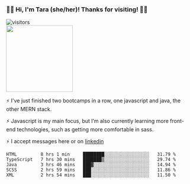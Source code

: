 ### 👋🏾 Hi, I'm Tara (she/her)! Thanks for visiting! 👋🏾
![visitors](https://visitor-badge.glitch.me/badge?page_id=qualmless)
<BR>
<img height="180em" src="https://github-readme-stats.vercel.app/api?username=qualmless&show_icons=true&hide_border=true&&count_private=true&include_all_commits=true" />

⚡️ I've just finished two bootcamps in a row, one javascript and java, the other MERN stack. 

⚡️ Javascript is my main focus, but I’m also currently learning more front-end technologies, such as getting more comfortable in sass. 

⚡️ I accept messages here or on <a href="https://www.linkedin.com/in/tarajdunmore/">linkedin</a>

<!--START_SECTION:waka-->
```text
HTML         8 hrs 1 min     ████████░░░░░░░░░░░░░░░░░   31.79 % 
TypeScript   7 hrs 30 mins   ███████▒░░░░░░░░░░░░░░░░░   29.74 % 
Java         3 hrs 46 mins   ███▓░░░░░░░░░░░░░░░░░░░░░   14.94 % 
SCSS         2 hrs 59 mins   ███░░░░░░░░░░░░░░░░░░░░░░   11.86 % 
XML          2 hrs 54 mins   ███░░░░░░░░░░░░░░░░░░░░░░   11.50 % 
```
<!--END_SECTION:waka-->

<!--
**qualmless/qualmless** is a ✨ _special_ ✨ repository because its `README.md` (this file) appears on your GitHub profile.

Here are some ideas to get you started:
- 🔭 I’m currently working on ...
- 👯 I’m looking to collaborate on ...
- 🤔 I’m looking for help with ...
- 💬 Ask me about ...
- 📫 How to reach me: ...
- ⚡ Fun fact: ...
-->
